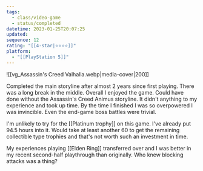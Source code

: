 ```yaml
---
tags:
  - class/video-game
  - status/completed
datetime: 2023-01-25T20:07:25
updated: 
sequence: 12
rating: "[[4-star|⭐️⭐️⭐️⭐️]]"
platform:
  - "[[PlayStation 5]]"
---
```


![[vg_Assassin's Creed Valhalla.webp|media-cover|200]]

Completed the main storyline after almost 2 years since first playing. There was a long break in the middle. Overall I enjoyed the game. Could have done without the Assassin's Creed Animus storyline. It didn't anything to my experience and took up time. By the time I finished I was so overpowered I was invincible. Even the end-game boss battles were trivial. 

I'm unlikely to try for the [[Platinum trophy]] on this game. I've already put 94.5 hours into it. Would take at least another 60 to get the remaining collectible type trophies and that's not worth such an investment in time.

My experiences playing [[Elden Ring]] transferred over and I was better in my recent second-half playthrough than originally. Who knew blocking attacks was a thing?